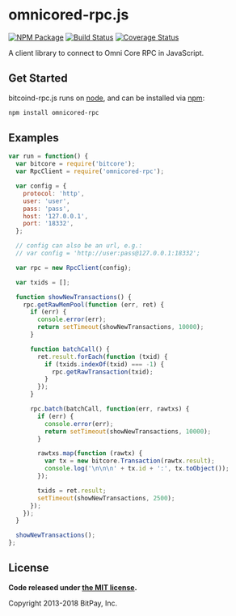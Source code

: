 omnicored-rpc.js
===============

[![NPM Package](https://img.shields.io/npm/v/bitcoind-rpc.svg?style=flat-square)](https://www.npmjs.org/package/bitcoind-rpc)
[![Build Status](https://img.shields.io/travis/bitpay/bitcoind-rpc.svg?branch=master&style=flat-square)](https://travis-ci.org/bitpay/bitcoind-rpc)
[![Coverage Status](https://img.shields.io/coveralls/bitpay/bitcoind-rpc.svg?style=flat-square)](https://coveralls.io/r/bitpay/bitcoind-rpc?branch=master)

A client library to connect to Omni Core RPC in JavaScript.

## Get Started

bitcoind-rpc.js runs on [node](http://nodejs.org/), and can be installed via [npm](https://npmjs.org/):

```bash
npm install omnicored-rpc
```

## Examples

```javascript
var run = function() {
  var bitcore = require('bitcore');
  var RpcClient = require('omnicored-rpc');

  var config = {
    protocol: 'http',
    user: 'user',
    pass: 'pass',
    host: '127.0.0.1',
    port: '18332',
  };

  // config can also be an url, e.g.:
  // var config = 'http://user:pass@127.0.0.1:18332';

  var rpc = new RpcClient(config);

  var txids = [];

  function showNewTransactions() {
    rpc.getRawMemPool(function (err, ret) {
      if (err) {
        console.error(err);
        return setTimeout(showNewTransactions, 10000);
      }

      function batchCall() {
        ret.result.forEach(function (txid) {
          if (txids.indexOf(txid) === -1) {
            rpc.getRawTransaction(txid);
          }
        });
      }

      rpc.batch(batchCall, function(err, rawtxs) {
        if (err) {
          console.error(err);
          return setTimeout(showNewTransactions, 10000);
        }

        rawtxs.map(function (rawtx) {
          var tx = new bitcore.Transaction(rawtx.result);
          console.log('\n\n\n' + tx.id + ':', tx.toObject());
        });

        txids = ret.result;
        setTimeout(showNewTransactions, 2500);
      });
    });
  }

  showNewTransactions();
};
```

## License

**Code released under [the MIT license](https://github.com/bitpay/bitcore/blob/master/LICENSE).**

Copyright 2013-2018 BitPay, Inc.
